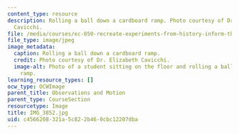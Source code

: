 ```yaml
---
content_type: resource
description: Rolling a ball down a cardboard ramp. Photo courtesy of Dr. Elizabeth
  Cavicchi.
file: /media/courses/ec-050-recreate-experiments-from-history-inform-the-future-from-the-past-galileo-january-iap-2010/c4566208321a5c822b460cbc12207dba_IMG_3852.jpg
file_type: image/jpeg
image_metadata:
  caption: Rolling a ball down a cardboard ramp.
  credit: Photo courtesy of Dr. Elizabeth Cavicchi.
  image-alt: Photo of a student sitting on the floor and rolling a ball down a cardboard
    ramp.
learning_resource_types: []
ocw_type: OCWImage
parent_title: Observations and Motion
parent_type: CourseSection
resourcetype: Image
title: IMG_3852.jpg
uid: c4566208-321a-5c82-2b46-0cbc12207dba
---
```

